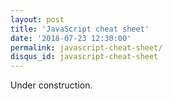 ```yaml
---
layout: post
title: 'JavaScript cheat sheet'
date: '2018-07-23 12:30:00'
permalink: javascript-cheat-sheet/
disqus_id: javascript-cheat-sheet
---
```


Under construction.